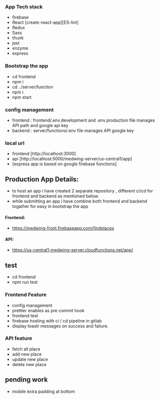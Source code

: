 ### App Tech stack
- firebase
- React [create-react-app][ES-lint]
- Redux
- Sass
- thunk
- jest
- enzyme
- express

### Bootstrap the app
- cd frontend
- npm i
- cd ../server/function
- npm i
- npm start

### config management
- frontend  : frontend/.env.development and .env.production file manages API path and google api key
- backend : server/functions/.env file manages API google key

### local url
- frontend [http://localhost:3000]
- api [http://localhost:5000/medwing-server/us-central1/app]
- [express app is based on google firebase functions]

## Production App Details:
- to host an app i have created 2 separate repository , different ci/cd for frontend and backend as mentioned below.
- while submitting an app i have combine both frontend and backend togather for easy in bootstrap the app

#### Frontend:
- https://medwing-front.firebaseapp.com/findplaces

#### API:
- https://us-central1-medwing-server.cloudfunctions.net/app/

## test 
- cd frontend
- npm run test

### Frontend Feature
- config management
- prettier enables as pre commit hook
- frontend test
- firebase hosting with ci / cd pipeline in gitlab
- display toastr messages on success and faliure.

### API feature
- fetch all place
- add new place
- update new place
- delete new place

## pending work
- mobile extra padding at bottom
